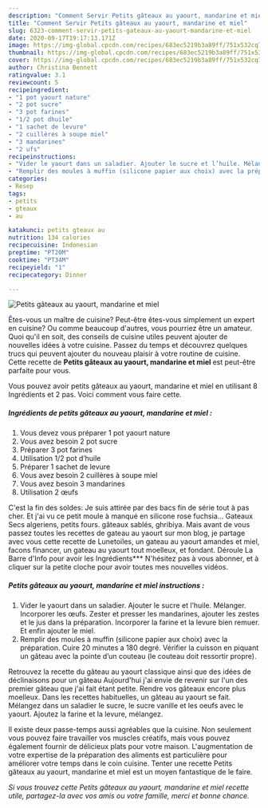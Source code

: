 ```yaml
---
description: "Comment Servir Petits gâteaux au yaourt, mandarine et miel"
title: "Comment Servir Petits gâteaux au yaourt, mandarine et miel"
slug: 6323-comment-servir-petits-gateaux-au-yaourt-mandarine-et-miel
date: 2020-09-17T19:17:13.171Z
image: https://img-global.cpcdn.com/recipes/683ec5219b3a89ff/751x532cq70/petits-gateaux-au-yaourt-mandarine-et-miel-photo-principale-de-la-recette.jpg
thumbnail: https://img-global.cpcdn.com/recipes/683ec5219b3a89ff/751x532cq70/petits-gateaux-au-yaourt-mandarine-et-miel-photo-principale-de-la-recette.jpg
cover: https://img-global.cpcdn.com/recipes/683ec5219b3a89ff/751x532cq70/petits-gateaux-au-yaourt-mandarine-et-miel-photo-principale-de-la-recette.jpg
author: Christina Bennett
ratingvalue: 3.1
reviewcount: 5
recipeingredient:
- "1 pot yaourt nature"
- "2 pot sucre"
- "3 pot farines"
- "1/2 pot dhuile"
- "1 sachet de levure"
- "2 cuillères à soupe miel"
- "3 mandarines"
- "2 ufs"
recipeinstructions:
- "Vider le yaourt dans un saladier. Ajouter le sucre et l’huile. Mélanger. Incorporer les œufs. Zester et presser les mandarines, ajouter les zestes et le jus dans la préparation. Incorporer la farine et la levure bien remuer. Et enfin ajouter le miel."
- "Remplir des moules à muffin (silicone papier aux choix) avec la préparation. Cuire 20 minutes a 180 degré. Vérifier la cuisson en piquant un gâteau avec la pointe d’un couteau (le couteau doit ressortir propre)."
categories:
- Resep
tags:
- petits
- gteaux
- au

katakunci: petits gteaux au 
nutrition: 134 calories
recipecuisine: Indonesian
preptime: "PT20M"
cooktime: "PT34M"
recipeyield: "1"
recipecategory: Dinner

---
```



![Petits gâteaux au yaourt, mandarine et miel](https://img-global.cpcdn.com/recipes/683ec5219b3a89ff/751x532cq70/petits-gateaux-au-yaourt-mandarine-et-miel-photo-principale-de-la-recette.jpg)

Êtes-vous un maître de cuisine? Peut-être êtes-vous simplement un expert en cuisine? Ou comme beaucoup d'autres, vous pourriez être un amateur. Quoi qu'il en soit, des conseils de cuisine utiles peuvent ajouter de nouvelles idées à votre cuisine. Passez du temps et découvrez quelques trucs qui peuvent ajouter du nouveau plaisir à votre routine de cuisine. Cette recette de <strong> Petits gâteaux au yaourt, mandarine et miel </strong> est peut-être parfaite pour vous.

<!--inarticleads1-->

Vous pouvez avoir petits gâteaux au yaourt, mandarine et miel en utilisant 8 Ingrédients et 2 pas. Voici comment vous faire cette.

##### Ingrédients de petits gâteaux au yaourt, mandarine et miel :

1. Vous devez vous préparer 1 pot yaourt nature
1. Vous avez besoin 2 pot sucre
1. Préparer 3 pot farines
1. Utilisation 1/2 pot d’huile
1. Préparer 1 sachet de levure
1. Vous avez besoin 2 cuillères à soupe miel
1. Vous avez besoin 3 mandarines
1. Utilisation 2 œufs


C&#39;est la fin des soldes: Je suis attirée par des bacs fin de série tout à pas cher. Et j&#39;ai vu ce petit moule à manqué en silicone rose fuchsia… Gateaux Secs algeriens, petits fours. gâteaux sablés, ghribiya. Mais avant de vous passez toutes les recettes de gateau au yaourt sur mon blog, je partage avec vous cette recette de Lunetoiles, un gateau au yaourt amandes et miel, facons financer, un gateau au yaourt tout moelleux, et fondant. Déroule La Barre d&#39;Info pour avoir les Ingrédients*** N&#39;hésitez pas à vous abonner, et à cliquer sur la petite cloche pour avoir toutes mes nouvelles vidéos. 

<!--inarticleads2-->

##### Petits gâteaux au yaourt, mandarine et miel instructions :

1. Vider le yaourt dans un saladier. Ajouter le sucre et l’huile. Mélanger. Incorporer les œufs. Zester et presser les mandarines, ajouter les zestes et le jus dans la préparation. Incorporer la farine et la levure bien remuer. Et enfin ajouter le miel.
1. Remplir des moules à muffin (silicone papier aux choix) avec la préparation. Cuire 20 minutes a 180 degré. Vérifier la cuisson en piquant un gâteau avec la pointe d’un couteau (le couteau doit ressortir propre).


Retrouvez la recette du gâteau au yaourt classique ainsi que des idées de déclinaisons pour un gâteau Aujourd&#39;hui j&#39;ai envie de revenir sur l&#39;un des premier gâteau que j&#39;ai fait étant petite. Rendre vos gâteaux encore plus moelleux. Dans les recettes habituelles, un gâteau au yaourt se fait. Mélangez dans un saladier le sucre, le sucre vanille et les oeufs avec le yaourt. Ajoutez la farine et la levure, mélangez. 

<!--inarticleads1-->

<p>
Il existe deux passe-temps aussi agréables que la cuisine. Non seulement vous pouvez faire travailler vos muscles créatifs, mais vous pouvez également fournir de délicieux plats pour votre maison. L'augmentation de votre expertise de la préparation des aliments est particulière pour améliorer votre temps dans le coin cuisine. Tenter une recette Petits gâteaux au yaourt, mandarine et miel est un moyen fantastique de le faire.
</p>

<p>
<i>Si vous trouvez cette Petits gâteaux au yaourt, mandarine et miel recette utile, partagez-la avec vos amis ou votre famille, merci et bonne chance.</i>
</p>
